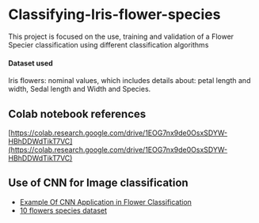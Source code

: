 # Classifying-Iris-flower-species
This project is focused on the use, training and validation of a Flower Specier classification using different classification algorithms

#### Dataset used

Iris flowers:  nominal values, which includes details about: petal length and width, Sedal length and Width and Species.

## Colab notebook references
[https://colab.research.google.com/drive/1EOG7nx9de0OsxSDYW-HBhDDWdTikT7VC](https://colab.research.google.com/drive/1EOG7nx9de0OsxSDYW-HBhDDWdTikT7VC)

## Use of CNN for Image classification 
* [Example Of CNN Application in Flower Classification](https://cainvas.ai-tech.systems/use-cases/flower-classification-app-2/)
* [10 flowers species dataset](https://www.kaggle.com/olgabelitskaya/flower-color-images)



